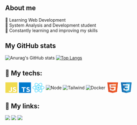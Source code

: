 <div>
  <h2>About me </h2>
  🎈 Learning Web Development <br />
  🎈 System Analysis and Development student <br />
  🎈 Constantly learning and improving my skills
</div>

<h2>My GitHub stats</h2>

![Anurag's GitHub stats](https://github-readme-stats.vercel.app/api?username=igoorsouza&count_private=true&theme=radical&show_icons=true&include_all_commits=true&count_private=true)
[![Top Langs](https://github-readme-stats.vercel.app/api/top-langs/?username=igoorsouza&layout=compact&theme=radical)](https://github.com/igoorsouza/github-readme-stats)

<div style="display: inline_block">
  <h2> 💎 My techs: </h2>
  <img align="center" alt="JavaScript" height="35" width="40" src="https://raw.githubusercontent.com/devicons/devicon/master/icons/javascript/javascript-plain.svg">
  <img align="center" alt="TypeScript" height="35" width="40" src="https://raw.githubusercontent.com/devicons/devicon/master/icons/typescript/typescript-plain.svg">
  <img align="center" alt="React" height="35" width="40" src="https://raw.githubusercontent.com/devicons/devicon/master/icons/react/react-original.svg">
  <img align="center" alt="Node" height="35" width="40" src="https://cdn.jsdelivr.net/gh/devicons/devicon@latest/icons/nodejs/nodejs-plain-wordmark.svg" />
  <img align="center" alt="Tailwind" height="35" width="40" src="https://cdn.jsdelivr.net/gh/devicons/devicon@latest/icons/tailwindcss/tailwindcss-original.svg" />
  <img align="center" alt="Docker" height="50" width="50" src="https://cdn.jsdelivr.net/gh/devicons/devicon@latest/icons/docker/docker-original.svg" />
  <img align="center" alt="HTML" height="35" width="40" src="https://raw.githubusercontent.com/devicons/devicon/master/icons/html5/html5-original.svg">
  <img align="center" alt="CSS" height="35" width="40" src="https://raw.githubusercontent.com/devicons/devicon/master/icons/css3/css3-original.svg">
</div>

<div>
  <h2>🔎 My links: </h2>
  <a href="mailto:igorscastroptc2@gmail.com"><img width="100" src="https://img.shields.io/badge/Gmail-D14836?style=for-the-badge&logo=gmail&logoColor=white" /></a>
  <a href="https://www.instagram.com/igor_souzzza/"><img width="141" src="https://img.shields.io/badge/Instagram-E4405F?style=for-the-badge&logo=instagram&logoColor=white" /></a>
  <a href="https://www.linkedin.com/in/igor-souza-de-castro-04307a278/"><img width="127" src="https://img.shields.io/badge/LinkedIn-0077B5?style=for-the-badge&logo=linkedin&logoColor=white" /></a>
</div>
